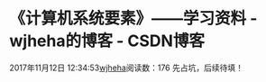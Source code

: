 # 《计算机系统要素》——学习资料 - wjheha的博客 - CSDN博客
2017年11月12日 12:34:53[wjheha](https://me.csdn.net/wjheha)阅读数：176
先占坑，后续待填！
